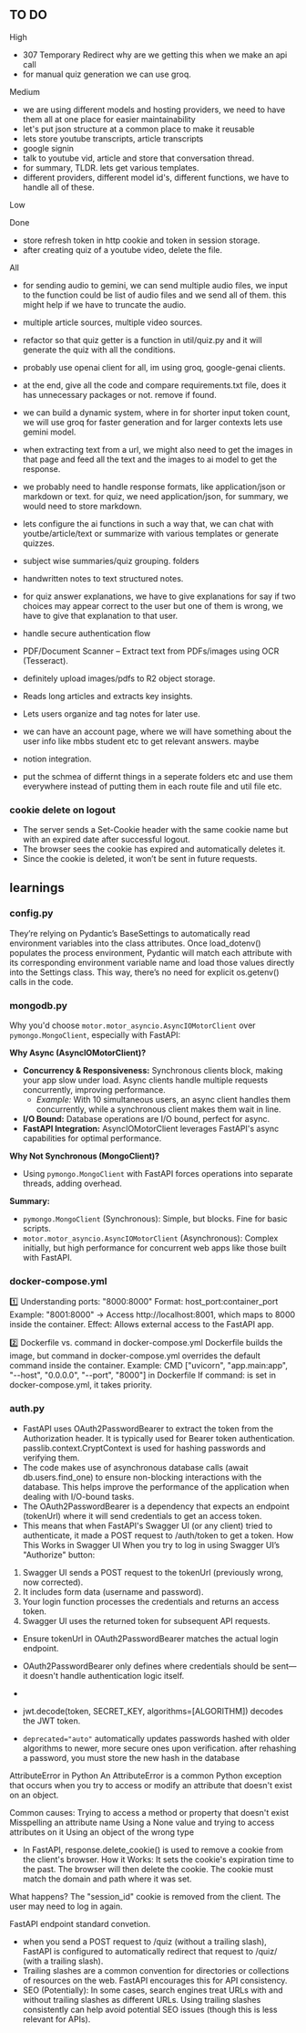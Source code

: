 ## TO DO
High
- 307 Temporary Redirect why are we getting this when we make an api call
- for manual quiz generation we can use groq.


Medium
- we are using different models and hosting providers, we need to have them all at one place for easier maintainability
- let's put json structure at a common place to make it reusable
- lets store youtube transcripts, article transcripts
- google signin
- talk to youtube vid, article and store that conversation thread.
- for summary, TLDR. lets get various templates.
- different providers, different model id's, different functions, we have to handle all of these. 

Low

Done
- store refresh token in http cookie and token in session storage.
- after creating quiz of a youtube video, delete the file.


All
- for sending audio to gemini, we can send multiple audio files, we input to the function could be list of audio files and we send all of them. this might help if we have to truncate the audio. 
- multiple article sources, multiple video sources.
- refactor so that quiz getter is a function in util/quiz.py and it will generate the quiz with all the conditions.



- probably use openai client for all, im using groq, google-genai clients.
- at the end, give all the code and compare requirements.txt file, does it has unnecessary packages or not. remove if found.
- we can build a dynamic system, where in for shorter input token count, we will use groq for faster generation and for larger contexts lets use gemini model.

- when extracting text from a url, we might also need to get the images in that page and feed all the text and the images to ai model to get the response. 
- we probably need to handle response formats, like application/json or markdown or text. for quiz, we need application/json, for summary, we would need to store markdown.
- lets configure the ai functions in such a way that, we can chat with youtbe/article/text or summarize with various templates or generate quizzes. 

- subject wise summaries/quiz grouping. folders
- handwritten notes to text structured notes.

- for quiz answer explanations, we have to give explanations for say if two choices may appear correct to the user but one of them is wrong, we have to give that explanation to that user.
- handle secure authentication flow


- PDF/Document Scanner – Extract text from PDFs/images using OCR (Tesseract).
- definitely upload images/pdfs to R2 object storage.
- Reads long articles and extracts key insights.
- Lets users organize and tag notes for later use.
- we can have an account page, where we will have something about the user info like mbbs student etc to get relevant answers. maybe
- notion integration.

- put the schmea of differnt things in a seperate folders etc and use them everywhere instead of putting them in each route file and util file etc. 




### cookie delete on logout
- The server sends a Set-Cookie header with the same cookie name but with an expired date after successful logout.
- The browser sees the cookie has expired and automatically deletes it.
- Since the cookie is deleted, it won’t be sent in future requests.


## learnings

### config.py
They’re relying on Pydantic’s BaseSettings to automatically read environment variables into the class attributes. Once load_dotenv() populates the process environment, Pydantic will match each attribute with its corresponding environment variable name and load those values directly into the Settings class. This way, there’s no need for explicit os.getenv() calls in the code.




### mongodb.py
Why you'd choose `motor.motor_asyncio.AsyncIOMotorClient` over `pymongo.MongoClient`, especially with FastAPI:

**Why Async (AsyncIOMotorClient)?**

*   **Concurrency & Responsiveness:** Synchronous clients block, making your app slow under load. Async clients handle multiple requests concurrently, improving performance.
    *   *Example:* With 10 simultaneous users, an async client handles them concurrently, while a synchronous client makes them wait in line.
*   **I/O Bound:** Database operations are I/O bound, perfect for async.
*   **FastAPI Integration:** AsyncIOMotorClient leverages FastAPI's async capabilities for optimal performance.

**Why Not Synchronous (MongoClient)?**

*   Using `pymongo.MongoClient` with FastAPI forces operations into separate threads, adding overhead.

**Summary:**

*   `pymongo.MongoClient` (Synchronous): Simple, but blocks. Fine for basic scripts.
*   `motor.motor_asyncio.AsyncIOMotorClient` (Asynchronous): Complex initially, but high performance for concurrent web apps like those built with FastAPI.

### docker-compose.yml
1️⃣ Understanding ports: "8000:8000"
Format: host_port:container_port
Example: "8001:8000" → Access http://localhost:8001, which maps to 8000 inside the container.
Effect: Allows external access to the FastAPI app.

2️⃣ Dockerfile vs. command in docker-compose.yml
Dockerfile builds the image, but command in docker-compose.yml overrides the default command inside the container.
Example:
CMD ["uvicorn", "app.main:app", "--host", "0.0.0.0", "--port", "8000"] in Dockerfile
If command: is set in docker-compose.yml, it takes priority.


### auth.py
- FastAPI uses OAuth2PasswordBearer to extract the token from the Authorization header. It is typically used for Bearer token authentication.
passlib.context.CryptContext is used for hashing passwords and verifying them.
- The code makes use of asynchronous database calls (await db.users.find_one) to ensure non-blocking interactions with the database. This helps improve the performance of the application when dealing with I/O-bound tasks.
- The OAuth2PasswordBearer is a dependency that expects an endpoint (tokenUrl) where it will send credentials to get an access token.
- This means that when FastAPI's Swagger UI (or any client) tried to authenticate, it made a POST request to /auth/token to get a token.
How This Works in Swagger UI
When you try to log in using Swagger UI’s "Authorize" button:
1. Swagger UI sends a POST request to the tokenUrl (previously wrong, now corrected).
2. It includes form data (username and password).
3. Your login function processes the credentials and returns an access token.
4. Swagger UI uses the returned token for subsequent API requests.
- Ensure tokenUrl in OAuth2PasswordBearer matches the actual login endpoint.
- OAuth2PasswordBearer only defines where credentials should be sent—it doesn't handle authentication logic itself.
- 



- jwt.decode(token, SECRET_KEY, algorithms=[ALGORITHM]) decodes the JWT token.

- `deprecated="auto"` automatically updates passwords hashed with older algorithms to newer, more secure ones upon verification. after rehashing a password, you must store the new hash in the database



AttributeError in Python
An AttributeError is a common Python exception that occurs when you try to access or modify an attribute that doesn't exist on an object.

Common causes:
Trying to access a method or property that doesn't exist
Misspelling an attribute name
Using a None value and trying to access attributes on it
Using an object of the wrong type


- In FastAPI, response.delete_cookie() is used to remove a cookie from the client's browser.
How it Works:
It sets the cookie's expiration time to the past.
The browser will then delete the cookie.
The cookie must match the domain and path where it was set.

What happens?
The "session_id" cookie is removed from the client.
The user may need to log in again.

FastAPI endpoint standard convetion.
- when you send a POST request to /quiz (without a trailing slash), FastAPI is configured to automatically redirect that request to /quiz/ (with a trailing slash). 
- Trailing slashes are a common convention for directories or collections of resources on the web. FastAPI encourages this for API consistency.
- SEO (Potentially): In some cases, search engines treat URLs with and without trailing slashes as different URLs. Using trailing slashes consistently can help avoid potential SEO issues (though this is less relevant for APIs).